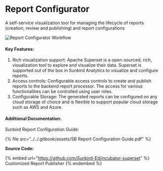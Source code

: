 # Report Configurator

A self-service visualization tool for managing the lifecycle of reports (creation, review and publishing) and report configurations

![Report Configurator Workflow](<../../.gitbook/assets/Report Configurator (1).png>)

#### Key Features:

1. Rich visualization support: Apache Superset is a open-sourced, rich, visualization tool to explore and visualize their data. Superset is supported out of the box in Sunbird Analytics to visualize and configure reports.
2. Access controls: Configurable access controls to create and publish reports to the backend report processor. The access for various functionalities can be controlled using user roles.
3. Configurable Storage: The generated reports can be configured on any cloud storage of choice and is flexible to support popular cloud storage such as AWS and Azure.

#### Additional Documentation:

Sunbird Report Configuration Guide:

{% file src="../../.gitbook/assets/SB Report Configuration Guide.pdf" %}



**Source Code:**

{% embed url="https://github.com/Sunbird-Ed/incubator-superset" %}
Customized Report Publisher
{% endembed %}
